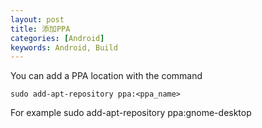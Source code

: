 ```yaml
---
layout: post
title: 添加PPA
categories: [Android]
keywords: Android, Build
---
```


You can add a PPA location with the command

```shell
sudo add-apt-repository ppa:<ppa_name>
```

For example sudo add-apt-repository ppa:gnome-desktop